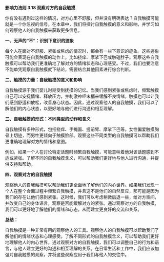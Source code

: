 **影响力法则 3.18 观察对方的自我触摸**

你有没有遇到过这样的情况，对方心里不舒服，但并没有明确表达？自我触摸可能就是一个你忽视的信号。在本章中，我们将探讨自我触摸的意义和影响，并学习如何观察他人的自我触摸来获取更多信息。

**一、无声的“不”：识别下意识的迹象** 

每个人在面对不舒服、紧张或焦虑的情况时，都会有一些下意识的迹象。这些迹象可能会表现在自我触摸的动作上，比如挠痒、摩挲下巴或触碰脖子。观察这些自我触摸可以帮助我们更准确地了解对方的情绪状态和心理感受。不过，我们也要注意不能单凭观察自我触摸就下结论，需要结合其他因素进行综合判断。

**二、触摸的力量：自我触摸的意义和影响** 

自我触摸源于我们婴儿时期受到抚摸的记忆。当我们感到紧张或焦虑时，频繁触摸自己可以安抚情绪、释放压力，并刺激神经末梢来缓解不良情绪。触摸也可以让我们感到舒适和放松，改善身心状态。因此，通过观察他人的自我触摸，我们可以了解他们的内心状态，以更好地与他们进行沟通和相互理解。

**三、自我触摸的形式：不同类型的动作和含义** 

自我触摸有多种形式，包括挠痒、手掩面、搓前臂、摩挲下巴等。女性偏爱触摸胸骨上切迹，而男性更倾向于触摸脸部。观察这些不同类型的自我触摸可以帮助我们更准确地理解对方的情绪和意图。

例如，如果一个人在讨论特定话题时频繁自我触摸，可能意味着他对该话题感到不适或紧张。了解不同的自我触摸含义，可以帮助我们更好地与他人进行沟通，并提供支持和帮助。

**四、观察对方的自我触摸** 

观察他人的自我触摸可以帮助我们更全面地了解他们的内心世界。如果我们发现一个人在整个会面过程中频繁自我触摸，并且这不是他们的自然反应，那可能是因为我们的存在让他们感到紧张。这时候，我们可以考虑稍微后退一些，给对方空间，并改变自己的身体语言，观察是否能缓解对方的紧张。通过观察对方的自我触摸，我们可以更好地了解他们的情绪和心态，从而建立更良好的交流和关系。

**总结：**

自我触摸是一种非常有用的观察他人的工具。观察他人的自我触摸可以帮助我们了解他们的情绪状态和心理感受。了解不同形式的自我触摸含义，可以帮助我们更好地理解他人的内心世界。通过观察对方的自我触摸，我们可以调整自己的行为和语言，与他人建立更好的沟通和相互理解的关系。在日常生活和工作中，我们应该加强对自我触摸的观察，并将这些观察应用于我们与他人的交往中。